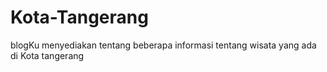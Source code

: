 # Kota-Tangerang

blogKu menyediakan tentang beberapa informasi tentang wisata yang ada di Kota tangerang
